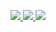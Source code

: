 <p align="center">
  <a href="https://github.com/dilaouid">
    <img src="http://github-profile-summary-cards.vercel.app/api/cards/profile-details?username=dilaouid&theme=transparent" />
  </a>
  <a href="https://github.com/dilaouid">
    <img src="https://github-readme-streak-stats.herokuapp.com/?user=dilaouid&hide_border=true&card_width=338" />
  </a>
  <a href="https://github.com/dilaouid">
    <img src="http://github-profile-summary-cards.vercel.app/api/cards/stats?username=dilaouid&theme=transparent" />
  </a>
</p>
